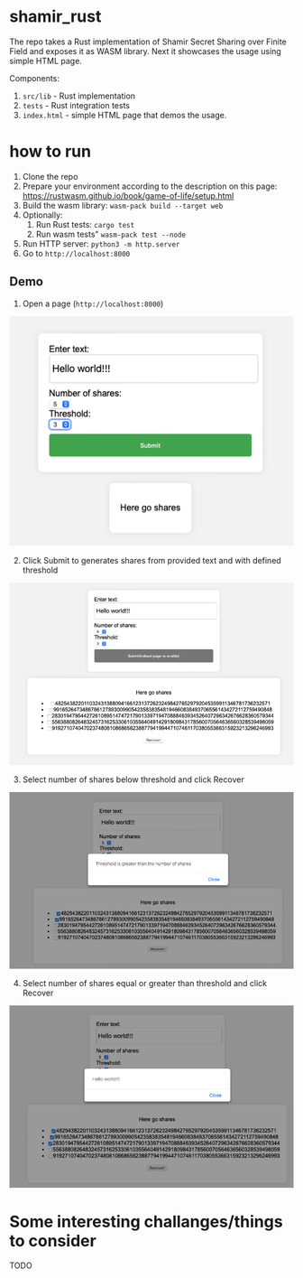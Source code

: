 # shamir_rust

The repo takes a Rust implementation of Shamir Secret Sharing over Finite Field and exposes it as WASM library. 
Next it showcases the usage using simple HTML page.

Components:
1. ```src/lib``` - Rust implementation
2. ```tests``` - Rust integration tests
3. ```index.html``` - simple HTML page that demos the usage.


# how to run

1. Clone the repo
2. Prepare your environment according to the description on this page: https://rustwasm.github.io/book/game-of-life/setup.html
3. Build the wasm library: ```wasm-pack build --target web```
4. Optionally:
    1. Run Rust tests: ```cargo test```
    2. Run wasm tests" ```wasm-pack test --node```
5. Run HTTP server: ```python3 -m http.server```
6. Go to ```http://localhost:8000```

## Demo 

1. Open a page (```http://localhost:8000```)

![Step 1](images/step1.png)

2. Click Submit to generates shares from provided text and with defined threshold

![Step 2](images/step2.png)

3. Select number of shares below threshold and click Recover

![Step 3](images/step3.png)

4. Select number of shares equal or greater than threshold and click Recover

![Step 4](images/step4.png)

# Some interesting challanges/things to consider 

TODO